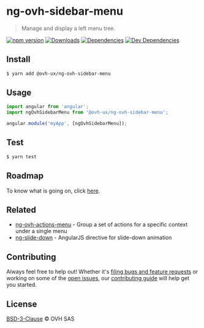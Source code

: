 # ng-ovh-sidebar-menu

> Manage and display a left menu tree.

[![npm version](https://badgen.net/npm/v/@ovh-ux/ng-ovh-sidebar-menu)](https://www.npmjs.com/package/@ovh-ux/ng-ovh-sidebar-menu) [![Downloads](https://badgen.net/npm/dt/@ovh-ux/ng-ovh-sidebar-menu)](https://npmjs.com/package/@ovh-ux/ng-ovh-sidebar-menu) [![Dependencies](https://badgen.net/david/dep/ovh/manager/packages/components/ng-ovh-sidebar-menu)](https://npmjs.com/package/@ovh-ux/ng-ovh-sidebar-menu?activeTab=dependencies) [![Dev Dependencies](https://badgen.net/david/dev/ovh/manager/packages/components/ng-ovh-sidebar-menu)](https://npmjs.com/package/@ovh-ux/ng-ovh-sidebar-menu?activeTab=dependencies)

## Install

```sh
$ yarn add @ovh-ux/ng-ovh-sidebar-menu
```

## Usage

```js
import angular from 'angular';
import ngOvhSidebarMenu from '@ovh-ux/ng-ovh-sidebar-menu';

angular.module('myApp', [ngOvhSidebarMenu]);
```

## Test

```sh
$ yarn test
```

## Roadmap

To know what is going on, click [here](./ROADMAP.md).

## Related

- [ng-ovh-actions-menu](https://github.com/ovh/manager/tree/master/packages/components/ng-ovh-actions-menu) - Group a set of actions for a specific context under a single menu
- [ng-slide-down](https://github.com/TheRusskiy/ng-slide-down) - AngularJS directive for slide-down animation

## Contributing

Always feel free to help out! Whether it's [filing bugs and feature requests](https://github.com/ovh/manager/issues/new) or working on some of the [open issues](https://github.com/ovh/manager/issues), our [contributing guide](https://github.com/ovh/manager/blob/master/CONTRIBUTING.md) will help get you started.

## License

[BSD-3-Clause](LICENSE) © OVH SAS
